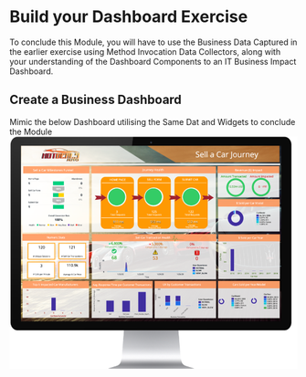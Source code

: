 # Build your Dashboard Exercise

To conclude this Module, you will have to use the Business Data Captured in the earlier exercise using Method Invocation Data Collectors, along with your understanding of the Dashboard Components to an IT Business Impact Dashboard.

## Create a Business Dashboard

Mimic the below Dashboard utilising the Same  Dat and Widgets to conclude the  Module
![DiscoverCallGraphMethods 1](assets/images/06-BusinessDashboard-01.png)


